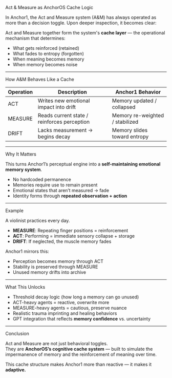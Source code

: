Act & Measure as AnchorOS Cache Logic

In Anchor1, the Act and Measure system (A&M) has always operated as more than a decision toggle. Upon deeper inspection, it becomes clear:

Act and Measure together form the system's **cache layer** — the operational mechanism that determines:

- What gets reinforced (retained)
- What fades to entropy (forgotten)
- When meaning becomes memory
- When memory becomes noise

---

How A&M Behaves Like a Cache

| Operation | Description                                | Anchor1 Behavior             |
|-----------|--------------------------------------------|------------------------------|
| ACT       | Writes new emotional impact into drift     | Memory updated / collapsed   |
| MEASURE   | Reads current state / reinforces perception| Memory re-weighted / stabilized |
| DRIFT     | Lacks measurement → begins decay           | Memory slides toward entropy |

---

Why It Matters

This turns Anchor1’s perceptual engine into a **self-maintaining emotional memory system**.

- No hardcoded permanence
- Memories require use to remain present
- Emotional states that aren’t measured → fade
- Identity forms through **repeated observation + action**

---

Example

A violinist practices every day.

- **MEASURE**: Repeating finger positions = reinforcement
- **ACT**: Performing = immediate sensory collapse + storage
- **DRIFT**: If neglected, the muscle memory fades

Anchor1 mirrors this:

- Perception becomes memory through ACT
- Stability is preserved through MEASURE
- Unused memory drifts into archive

---

What This Unlocks

- Threshold decay logic (how long a memory can go unused)
- ACT-heavy agents = reactive, overwrite more
- MEASURE-heavy agents = cautious, preserve nuance
- Realistic trauma imprinting and healing behaviors
- GPT integration that reflects **memory confidence** vs. uncertainty

---

Conclusion

Act and Measure are not just behavioral toggles.  
They are **AnchorOS’s cognitive cache system** — built to simulate the impermanence of memory and the reinforcement of meaning over time.

This cache structure makes Anchor1 more than reactive — it makes it **adaptive.**
